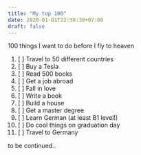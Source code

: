 ```yaml
---
title: "My top 100"
date: 2020-01-01T22:30:30+07:00
draft: false
---
```


100 things I want to do before I fly to heaven

1. [ ] Travel to 50 different countries
2. [ ] Buy a Tesla
3. [ ] Read 500 books  
4. [ ] Get a job abroad
5. [ ] Fall in love
6. [ ] Write a book
7. [ ] Build a house
8. [ ] Get a master degree
9. [ ] Learn German (at least B1 level!)
10. [ ] Do cool things on graduation day
11. [ ] Travel to Germany 

to be continued.. 